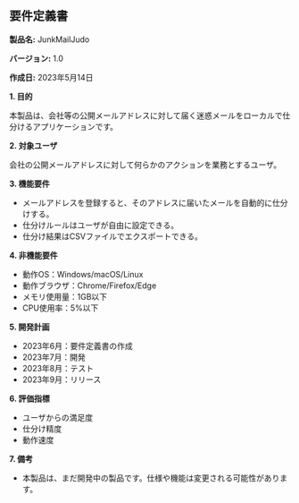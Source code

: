 ## 要件定義書

**製品名:** JunkMailJudo

**バージョン:** 1.0

**作成日:** 2023年5月14日

**1. 目的**

本製品は、会社等の公開メールアドレスに対して届く迷惑メールをローカルで仕分けるアプリケーションです。

**2. 対象ユーザ**

会社の公開メールアドレスに対して何らかのアクションを業務とするユーザ。

**3. 機能要件**

* メールアドレスを登録すると、そのアドレスに届いたメールを自動的に仕分けする。
* 仕分けルールはユーザが自由に設定できる。
* 仕分け結果はCSVファイルでエクスポートできる。

**4. 非機能要件**

* 動作OS：Windows/macOS/Linux
* 動作ブラウザ：Chrome/Firefox/Edge
* メモリ使用量：1GB以下
* CPU使用率：5%以下

**5. 開発計画**

* 2023年6月：要件定義書の作成
* 2023年7月：開発
* 2023年8月：テスト
* 2023年9月：リリース

**6. 評価指標**

* ユーザからの満足度
* 仕分け精度
* 動作速度

**7. 備考**

* 本製品は、まだ開発中の製品です。仕様や機能は変更される可能性があります。

